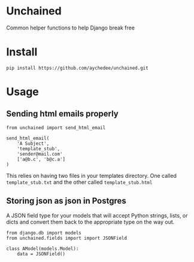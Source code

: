 Unchained
=========

Common helper functions to help Django break free

Install
=======

    pip install https://github.com/aychedee/unchained.git


Usage
=====


Sending html emails properly
----------------------------

    from unchained import send_html_email

    send_html_email(
        'A Subject',
        'template_stub',
        'sender@mail.com'
        ['a@b.c', 'b@c.a']
    )

This relies on having two files in your templates directory. One called
`template_stub.txt` and the other called `template_stub.html`


Storing json as json in Postgres
--------------------------------

A JSON field type for your models that will accept Python strings, lists, or
dicts and convert them back to the appropriate type on the way out.

    from django.db import models
    from unchained.fields import import JSONField

    class AModel(models.Model):
        data = JSONField()

